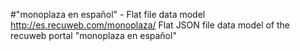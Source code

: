 #"monoplaza en español" - Flat file data model
http://es.recuweb.com/monoplaza/
Flat JSON file data model of the recuweb portal "monoplaza en español"
